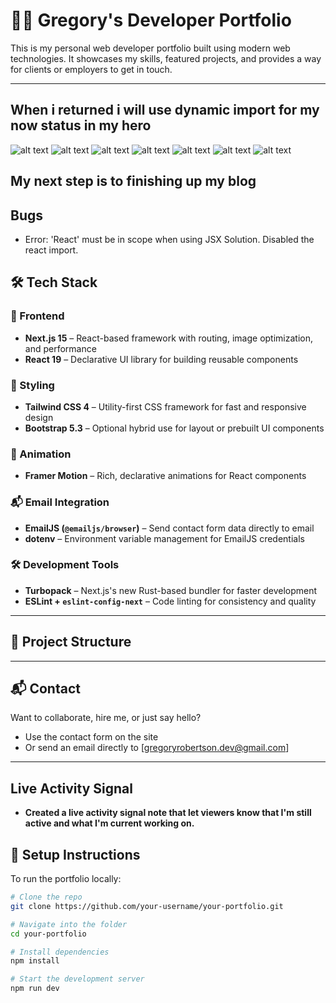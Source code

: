 # 🧑‍💻 Gregory's Developer Portfolio

This is my personal web developer portfolio built using modern web technologies. It showcases my skills, featured projects, and provides a way for clients or employers to get in touch.

---

## When i returned i will use dynamic import for my now status in my hero

![alt text](coffeeshop.webp)
![alt text](globalsphereconnect.webp)
![alt text](hero.webp)
![alt text](kickcartel.webp)
![alt text](profile.webp)
![alt text](snakeio.webp)
![alt text](weather.webp)

## My next step is to finishing up my blog

## Bugs

- Error: 'React' must be in scope when using JSX
  Solution. Disabled the react import.

## 🛠 Tech Stack

### 🚀 Frontend

- **Next.js 15** – React-based framework with routing, image optimization, and performance
- **React 19** – Declarative UI library for building reusable components

### 🎨 Styling

- **Tailwind CSS 4** – Utility-first CSS framework for fast and responsive design
- **Bootstrap 5.3** – Optional hybrid use for layout or prebuilt UI components

### 🧩 Animation

- **Framer Motion** – Rich, declarative animations for React components

### 📬 Email Integration

- **EmailJS (`@emailjs/browser`)** – Send contact form data directly to email
- **dotenv** – Environment variable management for EmailJS credentials

### 🛠 Development Tools

- **Turbopack** – Next.js's new Rust-based bundler for faster development
- **ESLint + `eslint-config-next`** – Code linting for consistency and quality

---

## 📁 Project Structure

---

## 📬 Contact

Want to collaborate, hire me, or just say hello?

- Use the contact form on the site
- Or send an email directly to [gregoryrobertson.dev@gmail.com]

---

## Live Activity Signal

- **Created a live activity signal note that let viewers know that I'm still active and what I'm current working on.**

## 🚧 Setup Instructions

To run the portfolio locally:

```bash
# Clone the repo
git clone https://github.com/your-username/your-portfolio.git

# Navigate into the folder
cd your-portfolio

# Install dependencies
npm install

# Start the development server
npm run dev

```
